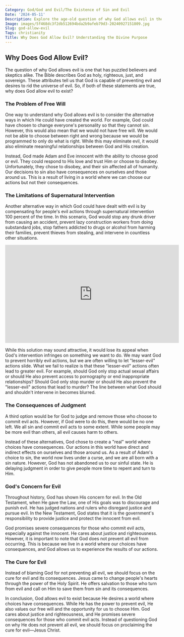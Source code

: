 ```yaml
---
Category: God/God and Evil/The Existence of Sin and Evil
Date: '2024-05-11'
Description: Explore the age-old question of why God allows evil in the world. Delve into philosophical, religious, and ethical perspectives on this complex issue.
Image: images/5f468dc3f2db512694bda2b9afeb79d3-20240927151809.jpg
Slug: god-allow-evil
Tags: christianity
Title: Why Does God Allow Evil? Understanding the Divine Purpose
---
```


## Why Does God Allow Evil?

The question of why God allows evil is one that has puzzled believers and skeptics alike. The Bible describes God as holy, righteous, just, and sovereign. These attributes tell us that God is capable of preventing evil and desires to rid the universe of evil. So, if both of these statements are true, why does God allow evil to exist?

### The Problem of Free Will

One way to understand why God allows evil is to consider the alternative ways in which He could have created the world. For example, God could have chosen to change everyone's personality so that they cannot sin. However, this would also mean that we would not have free will. We would not be able to choose between right and wrong because we would be programmed to only do what is right. While this may eliminate evil, it would also eliminate meaningful relationships between God and His creation.

Instead, God made Adam and Eve innocent with the ability to choose good or evil. They could respond to His love and trust Him or choose to disobey. Unfortunately, they chose to disobey, and their sin affected all of humanity. Our decisions to sin also have consequences on ourselves and those around us. This is a result of living in a world where we can choose our actions but not their consequences.

### The Limitations of Supernatural Intervention

Another alternative way in which God could have dealt with evil is by compensating for people's evil actions through supernatural intervention 100 percent of the time. In this scenario, God would stop any drunk driver from causing an accident, prevent lazy construction workers from doing substandard jobs, stop fathers addicted to drugs or alcohol from harming their families, prevent thieves from stealing, and intervene in countless other situations.


<iframe width="560" height="315" src="https://www.youtube.com/embed/XBIXPr6AH4A" frameborder="0" allow="autoplay; encrypted-media" allowfullscreen></iframe>


While this solution may sound attractive, it would lose its appeal when God's intervention infringes on something we want to do. We may want God to prevent horribly evil actions, but we are often willing to let "lesser-evil" actions slide. What we fail to realize is that these "lesser-evil" actions often lead to greater evil. For example, should God only stop actual sexual affairs or should He also prevent access to pornography or end inappropriate relationships? Should God only stop murder or should He also prevent the "lesser-evil" actions that lead to murder? The line between what God should and shouldn't intervene in becomes blurred.

### The Consequences of Judgment

A third option would be for God to judge and remove those who choose to commit evil acts. However, if God were to do this, there would be no one left. We all sin and commit evil acts to some extent. While some people may be more evil than others, all evil causes harm to others.

Instead of these alternatives, God chose to create a "real" world where choices have consequences. Our actions in this world have direct and indirect effects on ourselves and those around us. As a result of Adam's choice to sin, the world now lives under a curse, and we are all born with a sin nature. However, God has not abandoned us to our sinful state. He is delaying judgment in order to give people more time to repent and turn to Him.

### God's Concern for Evil

Throughout history, God has shown His concern for evil. In the Old Testament, when He gave the Law, one of His goals was to discourage and punish evil. He has judged nations and rulers who disregard justice and pursue evil. In the New Testament, God states that it is the government's responsibility to provide justice and protect the innocent from evil.

God promises severe consequences for those who commit evil acts, especially against the innocent. He cares about justice and righteousness. However, it is important to note that God does not prevent all evil from occurring. This is because we live in a world where our choices have consequences, and God allows us to experience the results of our actions.

### The Cure for Evil

Instead of blaming God for not preventing all evil, we should focus on the cure for evil and its consequences. Jesus came to change people's hearts through the power of the Holy Spirit. He offers salvation to those who turn from evil and call on Him to save them from sin and its consequences.

In conclusion, God allows evil to exist because He desires a world where choices have consequences. While He has the power to prevent evil, He also values our free will and the opportunity for us to choose Him. God cares about justice and righteousness, and He promises severe consequences for those who commit evil acts. Instead of questioning God on why He does not prevent all evil, we should focus on proclaiming the cure for evil—Jesus Christ.